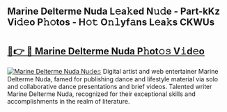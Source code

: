 ## Marine Delterme Nuda L𝚎a𝚔ed N𝚞𝚍e - Part-kKz Vi𝚍𝚎o P𝚑𝚘tos - H𝚘𝚝 O𝚗𝚕yf𝚊ns L𝚎a𝚔s CKWUs

# <h2><a href="http://kfcnkr.oniu.top/?m=Marine+Delterme+Nuda">🔗👉 🔴 Marine Delterme Nuda P𝚑ot𝚘𝚜 V𝚒d𝚎o</a></h2>

[![Marine Delterme Nuda Nu𝚍e𝚜](https://i.imgur.com/0qMVB7G.gif)](http://kfcnkr.oniu.top/?m=Marine+Delterme+Nuda)
Digital artist and web entertainer Marine Delterme Nuda, famed for publishing dance and lifestyle material via solo and collaborative dance presentations and brief videos. Talented writer Marine Delterme Nuda, recognized for their exceptional skills and accomplishments in the realm of literature.  
